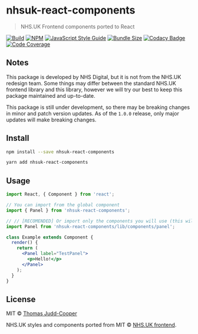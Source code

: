 # nhsuk-react-components

> NHS.UK Frontend components ported to React

[![Build](https://travis-ci.org/Tomdango/nhsuk-react-components.svg?branch=master)](https://travis-ci.org/Tomdango/nhsuk-react-components) [![NPM](https://img.shields.io/npm/v/nhsuk-react-components.svg)](https://www.npmjs.com/package/nhsuk-react-components) [![JavaScript Style Guide](https://img.shields.io/badge/code_style-airbnb-brightgreen.svg)](https://github.com/airbnb/javascript) [![Bundle Size](https://img.shields.io/bundlephobia/min/nhsuk-react-components.svg)](https://bundlephobia.com/result?p=nhsuk-react-components@latest) [![Codacy Badge](https://api.codacy.com/project/badge/Grade/c0721cb48f794fc3b5f3080e078a4628)](https://www.codacy.com/app/Tomdango/nhsuk-react-components?utm_source=github.com&utm_medium=referral&utm_content=Tomdango/nhsuk-react-components&utm_campaign=Badge_Grade) [![Code Coverage](https://img.shields.io/codacy/coverage/c0721cb48f794fc3b5f3080e078a4628/master.svg)](https://app.codacy.com/project/Tomdango/nhsuk-react-components/dashboard)

## Notes

This package is developed by NHS Digital, but it is not from the NHS.UK redesign team. Some things may differ between the standard NHS.UK frontend library and this library, however we will try our best to keep this package maintained and up-to-date.

This package is still under development, so there may be breaking changes in minor and patch version updates. As of the `1.0.0` release, only major updates will make breaking changes.

## Install

```bash
npm install --save nhsuk-react-components

yarn add nhsuk-react-components
```

## Usage

```jsx
import React, { Component } from 'react';

// You can import from the global component
import { Panel } from 'nhsuk-react-components';

// // [RECOMENDED] Or import only the components you will use (this will reduce the total bundle size)
import Panel from 'nhsuk-react-components/lib/components/panel';

class Example extends Component {
  render() {
    return (
      <Panel label="TestPanel">
        <p>Hello!</p>
      </Panel>
    );
  }
}
```

## License

MIT © [Thomas Judd-Cooper](https://github.com/Tomdango)

NHS.UK styles and components ported from MIT © [NHS.UK frontend](https://www.npmjs.com/package/nhsuk-frontend).
